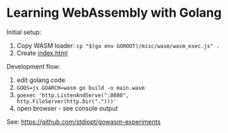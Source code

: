 # Learning WebAssembly with Golang

Initial setup:
1. Copy WASM loader: `cp "$(go env GOROOT)/misc/wasm/wasm_exec.js" .`
2. Create [index.html](index.html)

Development flow:

1. edit golang code
2. `GOOS=js GOARCH=wasm go build -o main.wasm`
3. `goexec 'http.ListenAndServe(":8080", http.FileServer(http.Dir(".")))'`
4. open browser - see console output


See: https://github.com/stdiopt/gowasm-experiments